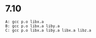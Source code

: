 # 7.10

```text
A: gcc p.o libx.a
B: gcc p.o libx.a liby.a
C: gcc p.o libx.a liby.a libx.a libz.a
```